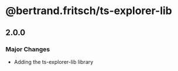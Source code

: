 # @bertrand.fritsch/ts-explorer-lib

## 2.0.0

### Major Changes

- Adding the ts-explorer-lib library
